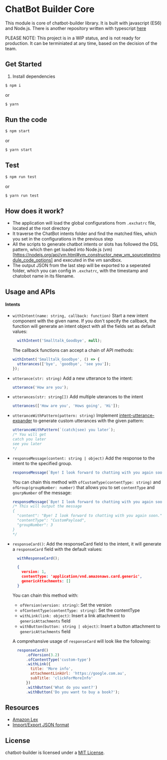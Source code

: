 # ChatBot Builder Core

This module is core of chatbot-builder library. It is built with javascript (ES6) and Node.js. There is another repository written with typescript [here](https://github.com/DiUS/chatbot-builder-ts)

PLEASE NOTE: This project is in a WIP status, and is not ready for production. It can be terminiated at any time, based on the decision of the team.

## Get Started

1. Install dependencies
```bash
$ npm i
```
or 
```bash
$ yarn
```

## Run the code

```bash
$ npm start
```
or
```bash
$ yarn start
```

## Test

```bash
$ npm run test
```
or
```bash
$ yarn run test
```

## How does it work?

- The application will load the global configurations from `.exchatrc` file, located at the root directory
- It traverse the ChatBot intents folder and find the matched files, which you set in the configurations in the previous step
- All the scripts to generate chatbot intents or slots has followed the DSL pattern, which then get loaded into Node.js (vm)[https://nodejs.org/api/vm.html#vm_constructor_new_vm_sourcetextmodule_code_options] and executed in the vm sandbox.
- The output JSON from the last step will be exported to a seperated folder, which you can config in `.exchatrc`, with the timestamp and chatobot name in its filename.

## Usage and APIs

#### Intents
- `withIntent(name: string, callback: function)`
  Start a new intent component with the given name. If you don't specify the callback, the function will generate an intent object with all the fields set as default values:

  ```js
    withIntent('Smalltalk_Goodbye', null);
  ```

  The callback functions can accept a chain of API methods:

  ```js
  withIntent('Smalltalk_Goodbye', () => {
    utterances(['bye', 'goodbye', 'see you']);
  });
  ```

- `utterance(str: string)`
  Add a new utterance to the intent:

  ```js
  utterance('How are you');
  ```

- `utterances(str: string[])`
  Add multiple uterances to the intent

  ```js
  utterances(['How are you', 'Hows going', 'Hi']);
  ``` 

- `utteranceWithPattern(pattern: string)`
  Implement [intent-utterance-expander](https://github.com/miguelmota/intent-utterance-expander) to generate custom utterances with the given pattern: 

  ```js
  utteranceWithPattern(`(catch|see) you later`);
  /* You will get 
  catch you later
  see you later 
  */
  ```
  
- `responseMessage(content: string | object)`
  Add the response to the intent to the specified group.

  ```js
  responseMessage(`Bye! I look forward to chatting with you again soon.`)
  ```

  You can chain this method with `ofCustomType(contentType: string)` and `ofGroup(groupNumber: number)` that allows you to set `contentType` and `gourpNumber` of the message:

  ```js
  responseMessage(`Bye! I look forward to chatting with you again soon.`).ofCustomType('CustomLoad').ofGroup(3);
  /* This will output the message
  {
    "content": "Bye! I look forward to chatting with you again soon.",
    "contentType": "CustomPayload",
    "groupNumber": 3
  }
  */
  ```

- `responseCard()`:
  Add the responseCard field to the intent, it will generate a `responseCard` field with the default values: 
    ```js
      withResponseCard();
    ```
  
    ```json
      {
        version: 1,
        contentType: 'application/vnd.amazonaws.card.generic',
        genericAttachments: []
      }
    ```
  
  You can chain this method with:
  
  - `ofVersion(version: string)`: Set the version
  - `ofContentType(contentType: string)`: Set the contentType
  - `withLink(link: object)`: Insert a link attachment to `genericAttachments` field
  - `withButton(button: string | object)`: Insert a button attachment to `genericAttachments` field
 
  A comprehansive usage of `responseCard` will look like the following:

  ```js
    responseCard()
        .ofVersion(3.2)
        .ofContentType('custom-type')
        .withLink({
          title: 'More info',
          attachmentLinkUrl: 'https://google.com.au',
          subTitle: 'clickForMoreInfo'
        })
        .withButton('What do you want?')
        .withButton('Do you want to buy a book?');
  ```

## Resources

- [Amazon Lex](https://docs.aws.amazon.com/lex/latest/dg/what-is.html)
- [Import/Export JSON format](https://docs.aws.amazon.com/lex/latest/dg/import-export-format.html)

## License

chatbot-builder is licensed under a [MIT License](./LICENSE).

